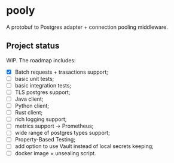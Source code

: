 # pooly

A protobuf to Postgres adapter + connection pooling middleware.

## Project status

WIP. The roadmap includes:

- [x] Batch requests + trasactions support;
- [ ] basic unit tests;
- [ ] basic integration tests;
- [ ] TLS postgres support;
- [ ] Java client;
- [ ] Python client;
- [ ] Rust client;
- [ ] rich logging support;
- [ ] metrics support -> Prometheus;
- [ ] wide range of postgres types support;
- [ ] Property-Based Testing;
- [ ] add option to use Vault instead of local secrets keeping;
- [ ] docker image + unsealing script.
